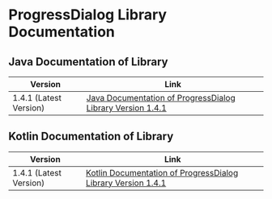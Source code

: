 # ProgressDialog Library Documentation
## Java Documentation of Library
| Version | Link |
| --- | --- |
| 1.4.1 (Latest Version) | [Java Documentation of ProgressDialog Library Version 1.4.1](https://techinessoverloaded.github.io/progress-dialog/java/latest/com/techiness/progressdialoglibrary/ProgressDialog.html) |

## Kotlin Documentation of Library
| Version | Link |
| --- | --- |
| 1.4.1 (Latest Version) | [Kotlin Documentation of ProgressDialog Library Version 1.4.1](https://techinessoverloaded.github.io/progress-dialog/kotlin/latest/progressdialoglibrary/com.techiness.progressdialoglibrary/-progress-dialog/index.html) |
